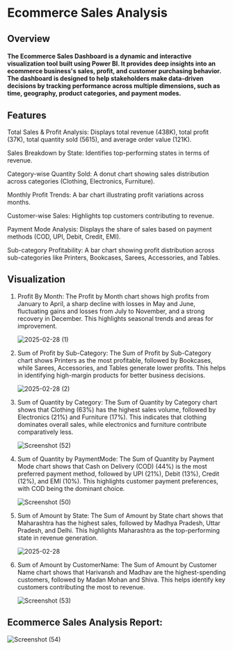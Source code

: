 # Ecommerce Sales Analysis

## Overview
#### The Ecommerce Sales Dashboard is a dynamic and interactive visualization tool built using Power BI. It provides deep insights into an ecommerce business's sales, profit, and customer purchasing behavior. The dashboard is designed to help stakeholders make data-driven decisions by tracking performance across multiple dimensions, such as time, geography, product categories, and payment modes.

## Features
Total Sales & Profit Analysis: Displays total revenue (438K), total profit (37K), total quantity sold (5615), and average order value (121K).

Sales Breakdown by State: Identifies top-performing states in terms of revenue.

Category-wise Quantity Sold: A donut chart showing sales distribution across categories (Clothing, Electronics, Furniture).

Monthly Profit Trends: A bar chart illustrating profit variations across months.

Customer-wise Sales: Highlights top customers contributing to revenue.

Payment Mode Analysis: Displays the share of sales based on payment methods (COD, UPI, Debit, Credit, EMI).

Sub-category Profitability: A bar chart showing profit distribution across sub-categories like Printers, Bookcases, Sarees, Accessories, and Tables.

## Visualization
1. Profit By Month: The Profit by Month chart shows high profits from January to April, a sharp decline with losses in May and June, fluctuating gains and losses from July to November, and a strong recovery in December. This highlights seasonal trends and areas for improvement.


   ![2025-02-28 (1)](https://github.com/user-attachments/assets/1b8a5604-84ed-4fc0-9a9e-97c0dadb7638)

2. Sum of Profit by Sub-Category: The Sum of Profit by Sub-Category chart shows Printers as the most profitable, followed by Bookcases, while Sarees, Accessories, and Tables generate lower profits. This helps in identifying high-margin products for better business decisions.



   ![2025-02-28 (2)](https://github.com/user-attachments/assets/5e0626b5-1c0e-4061-9acf-765f6faff834)


3. Sum of Quantity by Category: The Sum of Quantity by Category chart shows that Clothing (63%) has the highest sales volume, followed by Electronics (21%) and Furniture (17%). This indicates that clothing dominates overall sales, while electronics and furniture contribute comparatively less.


   ![Screenshot (52)](https://github.com/user-attachments/assets/aa411bbb-7ab8-4162-87e6-76fd1d681ca4)


4. Sum of Quantity by PaymentMode: The Sum of Quantity by Payment Mode chart shows that Cash on Delivery (COD) (44%) is the most preferred payment method, followed by UPI (21%), Debit (13%), Credit (12%), and EMI (10%). This highlights customer payment preferences, with COD being the dominant choice.



     ![Screenshot (50)](https://github.com/user-attachments/assets/e998f094-8eb1-4166-8c8b-b1d41144630c)


5. Sum of Amount by State: The Sum of Amount by State chart shows that Maharashtra has the highest sales, followed by Madhya Pradesh, Uttar Pradesh, and Delhi. This highlights Maharashtra as the top-performing state in revenue generation.



     ![2025-02-28](https://github.com/user-attachments/assets/10d079b7-682b-42c5-b29d-1f3a54695501)


6. Sum of Amount by CustomerName: The Sum of Amount by Customer Name chart shows that Harivansh and Madhav are the highest-spending customers, followed by Madan Mohan and Shiva. This helps identify key customers contributing the most to revenue.



     ![Screenshot (53)](https://github.com/user-attachments/assets/09366b17-2054-4592-8874-1e624e17322e)


## Ecommerce Sales Analysis Report:



   ![Screenshot (54)](https://github.com/user-attachments/assets/3c771571-1161-482c-a6e3-0699f1e3a638)

